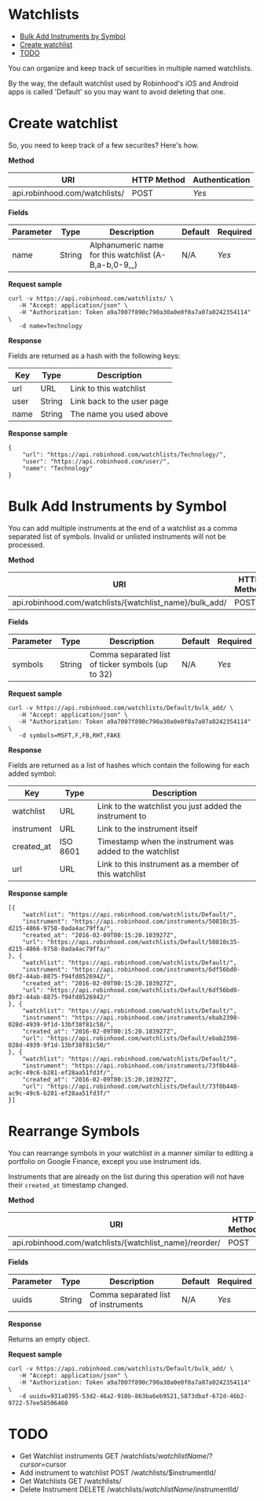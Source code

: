 # Watchlists

- [Bulk Add Instruments by Symbol](#bulk-add-instruments-by-symbol)
- [Create watchlist](#create-watchlist)
- [TODO](#)

You can organize and keep track of securities in multiple named watchlists.

By the way, the default watchlist used by Robinhood's iOS and Android apps is called 'Default' so you may want to avoid deleting that one.

# Create watchlist

So, you need to keep track of a few securites? Here's how.

**Method**

| URI                           | HTTP Method | Authentication |
|-------------------------------|-------------|----------------|
| api.robinhood.com/watchlists/ | POST        | *Yes*          |

**Fields**

| Parameter | Type   | Description                                          | Default |Required|
|-----------|--------|------------------------------------------------------|---------|--------|
| name      | String | Alphanumeric name for this watchlist (A-B,a-b,0-9,_) | N/A     | *Yes*  |

**Request sample**

```
curl -v https://api.robinhood.com/watchlists/ \
   -H "Accept: application/json" \
   -H "Authorization: Token a9a7007f890c790a30a0e0f0a7a07a0242354114" \
   -d name=Technology
```

**Response**

Fields are returned as a hash with the following keys:

| Key  | Type   | Description |
|------|--------|-------------|
| url  | URL    | Link to this watchlist     |
| user | String | Link back to the user page |
| name | String | The name you used above    |

**Response sample**

```
{
	"url": "https://api.robinhood.com/watchlists/Technology/",
    "user": "https://api.robinhood.com/user/",
    "name": "Technology"
}
```

# Bulk Add Instruments by Symbol

You can add multiple instruments at the end of a watchlist as a comma separated list of symbols. Invalid or unlisted instruments will not be processed.

**Method**

| URI                                                     | HTTP Method | Authentication |
|---------------------------------------------------------|-------------|----------------|
| api.robinhood.com/watchlists/{watchlist_name}/bulk_add/ | POST        | *Yes*          |

**Fields**

| Parameter     | Type   | Description                                       | Default |Required|
|---------------|--------|---------------------------------------------------|---------|--------|
| symbols       | String | Comma separated list of ticker symbols (up to 32) | N/A     | *Yes*  |

**Request sample**

```
curl -v https://api.robinhood.com/watchlists/Default/bulk_add/ \
   -H "Accept: application/json" \
   -H "Authorization: Token a9a7007f890c790a30a0e0f0a7a07a0242354114" \
   -d symbols=MSFT,F,FB,RHT,FAKE
```

**Response**

Fields are returned as a list of hashes which contain the following for each added symbol:

| Key        | Type     | Description |
|------------|----------|-------------|
| watchlist  | URL      | Link to the watchlist you just added the instrument to   |
| instrument | URL      | Link to the instrument itself                            |
| created_at | ISO 8601 | Timestamp when the instrument was added to the watchlist |
| url        | URL      | Link to this instrument as a member of this watchlist    |

**Response sample**

```
[{
    "watchlist": "https://api.robinhood.com/watchlists/Default/",
    "instrument": "https://api.robinhood.com/instruments/50810c35-d215-4866-9758-0ada4ac79ffa/",
    "created_at": "2016-02-09T00:15:20.103927Z",
    "url": "https://api.robinhood.com/watchlists/Default/50810c35-d215-4866-9758-0ada4ac79ffa/"
}, {
    "watchlist": "https://api.robinhood.com/watchlists/Default/",
    "instrument": "https://api.robinhood.com/instruments/6df56bd0-0bf2-44ab-8875-f94fd8526942/",
    "created_at": "2016-02-09T00:15:20.103927Z",
    "url": "https://api.robinhood.com/watchlists/Default/6df56bd0-0bf2-44ab-8875-f94fd8526942/"
}, {
    "watchlist": "https://api.robinhood.com/watchlists/Default/",
    "instrument": "https://api.robinhood.com/instruments/ebab2398-028d-4939-9f1d-13bf38f81c50/",
    "created_at": "2016-02-09T00:15:20.103927Z",
    "url": "https://api.robinhood.com/watchlists/Default/ebab2398-028d-4939-9f1d-13bf38f81c50/"
}, {
    "watchlist": "https://api.robinhood.com/watchlists/Default/",
    "instrument": "https://api.robinhood.com/instruments/73f0b448-ac9c-49c6-b281-ef28aa51fd3f/",
    "created_at": "2016-02-09T00:15:20.103927Z",
    "url": "https://api.robinhood.com/watchlists/Default/73f0b448-ac9c-49c6-b281-ef28aa51fd3f/"
}]
```

# Rearrange Symbols

You can rearrange symbols in your watchlist in a manner similar to editing a portfolio on Google Finance,
except you use instrument ids.

Instruments that are already on the list during this operation will not have their `created_at` timestamp changed.

**Method**

| URI                                                     | HTTP Method | Authentication |
|---------------------------------------------------------|-------------|----------------|
| api.robinhood.com/watchlists/{watchlist_name}/reorder/  | POST        | *Yes*          |

**Fields**

| Parameter     | Type   | Description                                       | Default |Required|
|---------------|--------|---------------------------------------------------|---------|--------|
| uuids       | String | Comma separated list of instruments | N/A     | *Yes*  |

**Response**

Returns an empty object.

**Request sample**

```
curl -v https://api.robinhood.com/watchlists/Default/bulk_add/ \
   -H "Accept: application/json" \
   -H "Authorization: Token a9a7007f890c790a30a0e0f0a7a07a0242354114" \
   -d uuids=931a0395-53d2-46a2-910b-863ba6eb9521,5873dbaf-672d-46b2-9722-57ee58506460
```

# TODO

- Get Watchlist instruments		GET /watchlists/$watchlistName/?cursor=$cursor
- Add instrument to watchlist	POST /watchlists/$instrumentId/
- Get Watchlists				GET /watchlists/
- Delete Instrument				DELETE /watchlists/$watchlistName/$instrumentId/
